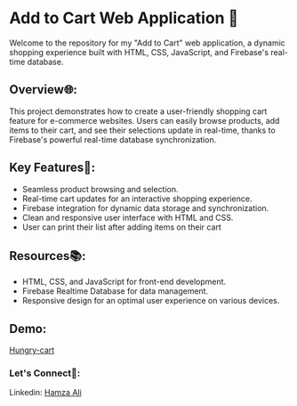 <h1>Add to Cart Web Application 🛒</h1>
<p>Welcome to the repository for my "Add to Cart" web application, a dynamic shopping experience built with HTML, CSS, JavaScript, and Firebase's real-time database.</p>
<h2>Overview🌐:</h2>
<p>This project demonstrates how to create a user-friendly shopping cart feature for e-commerce websites. Users can easily browse products, add items to their cart, and see their selections update in real-time, thanks to Firebase's powerful real-time database synchronization.</p>
<h2>Key Features🚀:</h2>
<ul>
    <li>Seamless product browsing and selection.</li>
    <li>Real-time cart updates for an interactive shopping experience.</li>
    <li>Firebase integration for dynamic data storage and synchronization.</li>
    <li>Clean and responsive user interface with HTML and CSS.</li>
    <li>User can print their list after adding items on their cart</li>
</ul>
<h2>Resources📚:</h1>
<ul>
    <li>HTML, CSS, and JavaScript for front-end development.</li>
    <li>Firebase Realtime Database for data management.</li>
    <li>Responsive design for an optimal user experience on various devices.</li>
</ul>
<h2>Demo:</h2>
<a href="https://cart-hungry.netlify.app/" target="_blank">Hungry-cart</a>
<h3>Let's Connect🌟:</h3>
<p>Linkedin: <a href="https://www.linkedin.com/in/hamza-ali-4502189146102032428/" target="_blank">Hamza Ali</a></p>
